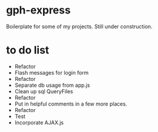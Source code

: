 # gph-express
Boilerplate for some of my projects. Still under construction.

# to do list
  * Refactor
  * Flash messages for login form
  * Refactor
  * Separate db usage from app.js
  * Clean up sql QueryFiles
  * Refactor
  * Put in helpful comments in a few more places.
  * Refactor
  * Test
  * Incorporate AJAX.js
